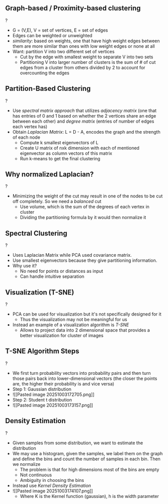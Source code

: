 ## Graph-based / Proximity-based clustering
?
- G = (V,E), V = set of vertices, E = set of edges
- Edges can be weighted or unweighted
- *similarity*: based on weights, one that have high weight edges between them are more similar than ones with low weight edges or none at all
- Want: partition V into two different set of vertices
	- Cut by the edge with smallest weight to separate V into two sets
	- Partitioning V into larger number of clusters is the sum of # of cut edges from a cluster from others divided by 2 to account for overcounting the edges

## Partition-Based Clustering
?
- Use *spectral matrix approach* that utilizes *adjacency matrix* (one that has entries of 0 and 1 based on whether the 2 vertices share an edge between each other) and *degree matrix* (entries of number of edges each vertex has)
- Obtain *Laplacian Matrix*: L = D - A, encodes the graph and the strength of each node
	- Compute k smallest eigenvectors of L
	- Create U matrix of nxk dimension with each of mentioned eigenvector as column vectors of this matrix
	- Run k-means to get the final clustering

## Why normalized Laplacian?
?
- Minimizing the weight of the cut may result in one of the nodes to be cut off completely. So we need a *balanced* cut
	- Use volume, which is the sum of the degrees of each vertex in cluster
	- Dividing the partitioning formula by it would then normalize it

## Spectral Clustering
?
- Uses Laplacian Matrix while PCA used covariance matrix.
- Use smallest eigenvectors because they give partitioning information.
- Why use it?
	- No need for points or distances as input
	- Can handle intuitive separation

## Visualization (T-SNE)
?
- PCA can be used for visualization but it's not specifically designed for it
	- Thus the visualization may not be meaningful for us
- Instead an example of a visualization algorithm is *T-SNE*
	- Allows to project data into 2 dimensional space that provides a better visualization for cluster of images

## T-SNE Algorithm Steps
?
- We first turn probability vectors into probability pairs and then turn those pairs back into lower-dimensional vectors (the closer the points are, the higher their probability is and vice versa)
- Step 1: Gaussian distribution
- ![[Pasted image 20251003172705.png]]
- Step 2: Student t distribution
- ![[Pasted image 20251003173157.png]]

## Density Estimation
?
- Given samples from some distribution, we want to estimate the distribution
- We may use a histogram, given the samples, we label them on the graph and define the bins and count the number of samples in each bin. Then we normalize
	- The problem is that for high dimensions most of the bins are empty
	- Not continuous
	- Ambiguity in choosing the bins
- Instead use *Kernel Density Estimation*
- ![[Pasted image 20251003174107.png]]
	- Where K is the Kernel function (gaussian), h is the width parameter